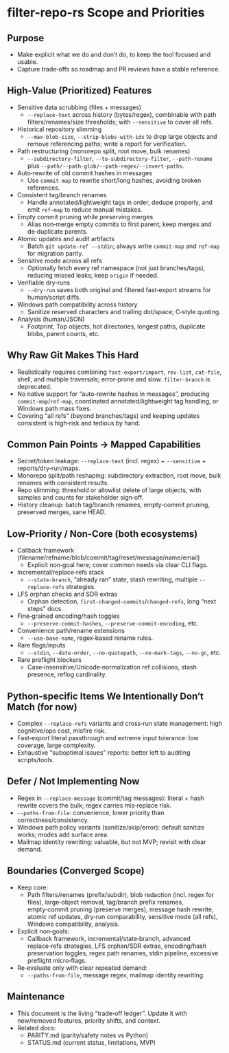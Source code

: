 filter-repo-rs Scope and Priorities
===================================

Purpose
-------

- Make explicit what we do and don’t do, to keep the tool focused and usable.
- Capture trade‑offs so roadmap and PR reviews have a stable reference.

High‑Value (Prioritized) Features
---------------------------------

- Sensitive data scrubbing (files + messages)
  - `--replace-text` across history (bytes/regex), combinable with path filters/renames/size thresholds; with `--sensitive` to cover all refs.
- Historical repository slimming
  - `--max-blob-size`, `--strip-blobs-with-ids` to drop large objects and remove referencing paths; write a report for verification.
- Path restructuring (monorepo split, root move, bulk renames)
  - `--subdirectory-filter`, `--to-subdirectory-filter`, `--path-rename` plus `--path/--path-glob/--path-regex/--invert-paths`.
- Auto‑rewrite of old commit hashes in messages
  - Use `commit-map` to rewrite short/long hashes, avoiding broken references.
- Consistent tag/branch renames
  - Handle annotated/lightweight tags in order, dedupe properly, and emit `ref-map` to reduce manual mistakes.
- Empty commit pruning while preserving merges
  - Alias non‑merge empty commits to first parent; keep merges and de‑duplicate parents.
- Atomic updates and audit artifacts
  - Batch `git update-ref --stdin`; always write `commit-map` and `ref-map` for migration parity.
- Sensitive mode across all refs
  - Optionally fetch every ref namespace (not just branches/tags), reducing missed leaks; keep `origin` if needed.
- Verifiable dry‑runs
  - `--dry-run` saves both original and filtered fast‑export streams for human/script diffs.
- Windows path compatibility across history
  - Sanitize reserved characters and trailing dot/space; C‑style quoting.
- Analysis (human/JSON)
  - Footprint, Top objects, hot directories, longest paths, duplicate blobs, parent counts, etc.

Why Raw Git Makes This Hard
---------------------------

- Realistically requires combining `fast-export/import`, `rev-list`, `cat-file`, shell, and multiple traversals; error‑prone and slow. `filter-branch` is deprecated.
- No native support for “auto‑rewrite hashes in messages”, producing `commit-map`/`ref-map`, coordinated annotated/lightweight tag handling, or Windows path mass fixes.
- Covering “all refs” (beyond branches/tags) and keeping updates consistent is high‑risk and tedious by hand.

Common Pain Points → Mapped Capabilities
----------------------------------------

- Secret/token leakage: `--replace-text` (incl. regex) + `--sensitive` + reports/dry‑run/maps.
- Monorepo split/path reshaping: subdirectory extraction, root move, bulk renames with consistent results.
- Repo slimming: threshold or allowlist delete of large objects, with samples and counts for stakeholder sign‑off.
- History cleanup: batch tag/branch renames, empty‑commit pruning, preserved merges, sane HEAD.

Low‑Priority / Non‑Core (both ecosystems)
-----------------------------------------

- Callback framework (filename/refname/blob/commit/tag/reset/message/name/email)
  - Explicit non‑goal here; cover common needs via clear CLI flags.
- Incremental/replace‑refs stack
  - `--state-branch`, “already ran” state, stash rewriting, multiple `--replace-refs` strategies.
- LFS orphan checks and SDR extras
  - Orphan detection, `first-changed-commits`/`changed-refs`, long “next steps” docs.
- Fine‑grained encoding/hash toggles
  - `--preserve-commit-hashes`, `--preserve-commit-encoding`, etc.
- Convenience path/rename extensions
  - `--use-base-name`, regex‑based rename rules.
- Rare flags/inputs
  - `--stdin`, `--date-order`, `--no-quotepath`, `--no-mark-tags`, `--no-gc`, etc.
- Rare preflight blockers
  - Case‑insensitive/Unicode‑normalization ref collisions, stash presence, reflog cardinality.

Python‑specific Items We Intentionally Don’t Match (for now)
------------------------------------------------------------

- Complex `--replace-refs` variants and cross‑run state management: high cognitive/ops cost, misfire risk.
- Fast‑export literal passthrough and extreme input tolerance: low coverage, large complexity.
- Exhaustive “suboptimal issues” reports: better left to auditing scripts/tools.

Defer / Not Implementing Now
----------------------------

- Regex in `--replace-message` (commit/tag messages): literal + hash rewrite covers the bulk; regex carries mis‑replace risk.
- `--paths-from-file`: convenience, lower priority than correctness/consistency.
- Windows path policy variants (sanitize/skip/error): default sanitize works; modes add surface area.
- Mailmap identity rewriting: valuable, but not MVP; revisit with clear demand.

Boundaries (Converged Scope)
----------------------------

- Keep core:
  - Path filters/renames (prefix/subdir), blob redaction (incl. regex for files), large‑object removal,
    tag/branch prefix renames, empty‑commit pruning (preserve merges), message hash rewrite, atomic ref updates,
    dry‑run comparability, sensitive mode (all refs), Windows compatibility, analysis.
- Explicit non‑goals:
  - Callback framework, incremental/state‑branch, advanced replace‑refs strategies, LFS orphan/SDR extras,
    encoding/hash preservation toggles, regex path renames, stdin pipeline, excessive preflight micro‑flags.
- Re‑evaluate only with clear repeated demand:
  - `--paths-from-file`, message regex, mailmap identity rewriting.

Maintenance
-----------

- This document is the living “trade‑off ledger”. Update it with new/removed features, priority shifts, and context.
- Related docs:
  - PARITY.md (parity/safety notes vs Python)
  - STATUS.md (current status, limitations, MVP)

